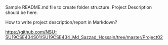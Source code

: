 Sample README.md file to create folder structure. 
Project Description should be here. 

How to write project description/report in Markdown?

https://github.com/NSU-SU19CSE434S01/SU19CSE434_Md_Sazzad_Hossain/tree/master/Project02

